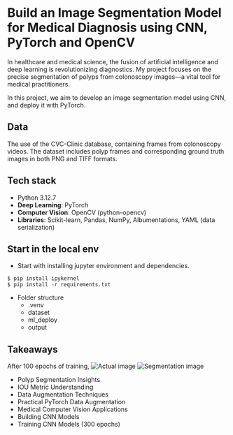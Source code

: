 # Build an Image Segmentation Model for Medical Diagnosis using CNN, PyTorch and OpenCV

In healthcare and medical science, the fusion of artificial intelligence and deep learning is revolutionizing diagnostics. My project focuses on the precise segmentation of polyps from colonoscopy images—a vital tool for medical practitioners.

In this project, we aim to develop an image segmentation model using CNN, and deploy it with PyTorch.



## Data

The use of the CVC-Clinic database, containing frames from colonoscopy videos. The dataset includes polyp frames and corresponding ground truth images in both PNG and TIFF formats.


## Tech stack

- Python 3.12.7
- **Deep Learning**: PyTorch
- **Computer Vision**: OpenCV (python-opencv)
- **Libraries**: Scikit-learn, Pandas, NumPy, Albumentations, YAML (data serialization)


## Start in the local env

* Start with installing jupyter environment and dependencies.
```
$ pip install ipykernel
$ pip install -r requirements.txt
```

* Folder structure
  - .venv
  - dataset
  - ml_deploy
  - output



## Takeaways
After 100 epochs of training, 
![Actual image]('https://github.com/krik8235/ml-image-segmentation/blob/main/output/test-images/act.png?raw=true')
![Segmentation image]('https://github.com/krik8235/ml-image-segmentation/blob/main/output/test-images/seg.png?raw=true')


- Polyp Segmentation Insights
- IOU Metric Understanding
- Data Augmentation Techniques
- Practical PyTorch Data Augmentation
- Medical Computer Vision Applications
- Building CNN Models
- Training CNN Models (300 epochs)

